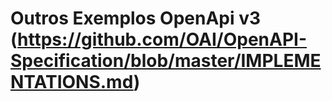 # Outros Exemplos OpenApi v3 (https://github.com/OAI/OpenAPI-Specification/blob/master/IMPLEMENTATIONS.md)

